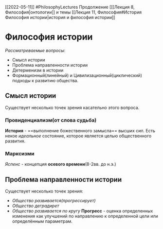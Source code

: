 [[2022-05-11]]
#PhilosophyLectures
Продолжение [[[Лекция 8, Философия|онтологии]] и темы [[Лекция 11, Философия#История Философия истории|история и философия истории]]
# Философия истории
*Рассматреваемые вопросы*:
- Смысл истории
- Проблема направленности истории
- Детерменизм в истории
- Формационный(линейный) и Цивилизационный(циклический) подходы к развитию общества.
## Смысл истории
Существует несколько точек зрения касательно этого вопроса.
### Провиденциализм(от слова судьба)
**История** - ==выполнение божественного замысла== высших сил. Есть некое *идеальное* состояние, которое является целью общественного развития.
### Марксизми
*Яспенс* - концепция **осевого времени**(8-2вв. до н.э.)
## Проблема направленности истории
Существует несколько точек зрения:
- *Общество развивается(прогрессирует)*
- *Общество деградирет*
- *Общество развивается по кругу*
**Прогресс** - оценка определенных изменения как улучшений по направлению к определенной цели или определённым параметрам.